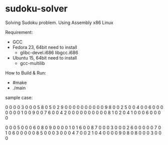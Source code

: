 # sudoku-solver
Solving Sudoku problem. Using Assembly x86 Linux

Requirement:
- GCC
- Fedora 23, 64bit need to install
  - glibc-devel.i686 libgcc.i686
- Ubuntu 15, 64bit need to install
  - gcc-multilib

How to Build & Run:
- #make
- ./main

sample case:

0 0 0 0 3 0 0 0 5 8 0 5 0 2 9 0 0 0 0 0 0 0 0 0 0 9 8 0 0 2 5 0 0 4 0 0 6 0 0 0 0 0 0 0 1 0 0 9 0 0 7 6 0 0 4 2 0 0 0 0 0 0 0 0 0 0 8 1 0 2 0 4 1 0 0 0 6 0 0 0 0

0 0 0 5 0 0 0 6 0 8 0 9 0 0 0 0 1 0 1 6 0 0 8 7 0 0 0 3 0 0 0 2 6 0 0 0 0 0 7 0 1 0 6 0 0 0 0 0 8 5 0 0 0 3 0 0 0 4 7 0 0 2 1 0 4 0 0 0 0 9 0 8 0 8 0 0 0 3 0 0 0
